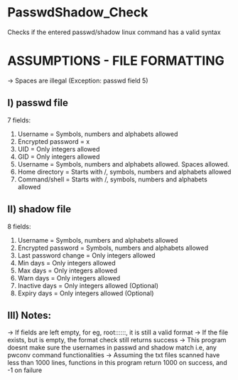# PasswdShadow_Check

Checks if the entered passwd/shadow linux command has a valid syntax

# ASSUMPTIONS - FILE FORMATTING
 -> Spaces are illegal (Exception: passwd field 5)
## I) passwd file
 7 fields:
1. Username = Symbols, numbers and alphabets allowed
2. Encrypted password = x
3. UID = Only integers allowed
4. GID = Only integers allowed
5. Username = Symbols, numbers and alphabets allowed. Spaces allowed.
6. Home directory = Starts with /, symbols, numbers and alphabets allowed
7. Command/shell = Starts with /, symbols, numbers and alphabets allowed

## II) shadow file
 8 fields:
1. Username = Symbols, numbers and alphabets allowed
2. Encrypted password = Symbols, numbers and alphabets allowed
3. Last password change = Only integers allowed
4. Min days = Only integers allowed
5. Max days = Only integers allowed
6. Warn days = Only integers allowed
7. Inactive days = Only integers allowed (Optional)
8. Expiry days = Only integers allowed (Optional)

## III) Notes:
-> If fields are left empty, for eg, root::::::, it is still a valid format
-> If the file exists, but is empty, the format check still returns success
-> This program doesnt make sure the usernames in passwd and shadow match i.e,
any pwconv command functionalities
-> Assuming the txt files scanned have less than 1000 lines, functions in this
program return 1000 on success, and -1 on failure

